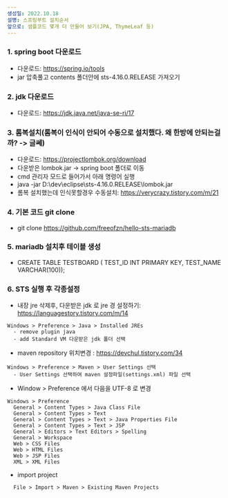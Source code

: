 ```yaml
---
생성일: 2022.10.18
설명: 스프링부트 설치순서
앞으로: 샘플코드 몇개 더 만들어 보기(JPA, ThymeLeaf 등)
---
```

### 1. spring boot 다운로드
- 다운로드: https://spring.io/tools
- jar 압축풀고 contents 폴더안에 sts-4.16.0.RELEASE 가져오기

### 2. jdk 다운로드
- 다운로드: https://jdk.java.net/java-se-ri/17

### 3. 롬복설치(롬복이 인식이 안되어 수동으로 설치했다. 왜 한방에 안되는걸까? -> 글쎄)
- 다운로드: https://projectlombok.org/download
- 다운받은 lombok.jar -> spring boot 폴더로 이동
- cmd 관리자 모드로 들어가서 아래 명령어 실행
- java -jar D:\dev\eclipse\sts-4.16.0.RELEASE\lombok.jar
- 롬복 설치했는데 인식못할경우 수동설치: https://verycrazy.tistory.com/m/21

### 4. 기본 코드 git clone
- git clone https://github.com/freeofzn/hello-sts-mariadb

### 5. mariadb 설치후 테이블 생성
- CREATE TABLE TESTBOARD ( TEST_ID INT PRIMARY KEY, TEST_NAME VARCHAR(100));

### 6. STS 실행 후 각종설정
- 내장 jre 삭제후, 다운받은 jdk 로 jre 경 설정하기: https://languagestory.tistory.com/m/14
```
Windows > Preference > Java > Installed JREs 
  - remove plugin java
  - add Standard VM 다운받은 jdk 폴더 선택
```
- maven repository 위치변경 : https://devchul.tistory.com/34
```
Windows > Preference > Maven > User Settings 선택
  - User Settings 선택하여 maven 설정파일(settings.xml) 파일 선택
```
- Window > Preference 에서 다음을 UTF-8 로 변경
```
Windows > Preference
  General > Content Types > Java Class File
  General > Content Types > Text
  General > Content Types > Text > Java Properties File
  General > Content Types > Text > JSP
  General > Editors > Text Editors > Spelling
  General > Workspace
  Web > CSS Files
  Web > HTML Files
  Web > JSP Files
  XML > XML Files
```	 
- import project 
```
  File > Import > Maven > Existing Maven Projects
```  
 
